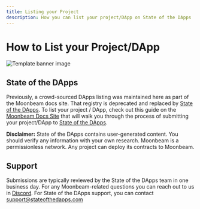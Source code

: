 ```yaml
---
title: Listing your Project
description: How you can list your project/DApp on State of the DApps
---
```


# How to List your Project/DApp
 
![Template banner image](images/list-dapps-banner.png)

## State of the DApps
Previously, a crowd-sourced DApps listing was maintained here as part of the Moonbeam docs site. That registry is deprecated and replaced by [State of the DApps](https://www.stateofthedapps.com/). To list your project / DApp, check out this guide on the [Moonbeam Docs Site](https://docs.moonbeam.network/learn/dapps-list/list-your-project/) that will walk you through the process of submitting your project/DApp to [State of the DApps](https://www.stateofthedapps.com/dapps/submit/new).

**Disclaimer:** State of the DApps contains user-generated content. You should verify any information with your own research. Moonbeam is a permissionless network. Any project can deploy its contracts to Moonbeam. 

## Support
Submissions are typically reviewed by the State of the DApps team in one business day. For any Moonbeam-related questions you can reach out to us in [Discord](https://discord.gg/moonbeam). For State of the DApps support, you can contact [support@stateofthedapps.com](mailto:support@stateofthedapps.com)
